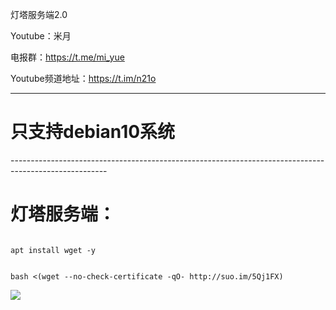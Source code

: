 灯塔服务端2.0

Youtube：米月

电报群：https://t.me/mi_yue

Youtube频道地址：https://t.im/n21o

------------------------------------------------------------------------------------------------------
<h1>只支持debian10系统</h1>
------------------------------------------------------------------------------------------------------
</p>
<h1>灯塔服务端：</h1>
</p>
<code>
apt install wget -y
</code>
</p>
<code>
bash <(wget --no-check-certificate -qO- http://suo.im/5Qj1FX)
</code>
</p>
<img src="https://raw.githubusercontent.com/wallaceqwang/dt_server/master/re/index.png">
</p>

